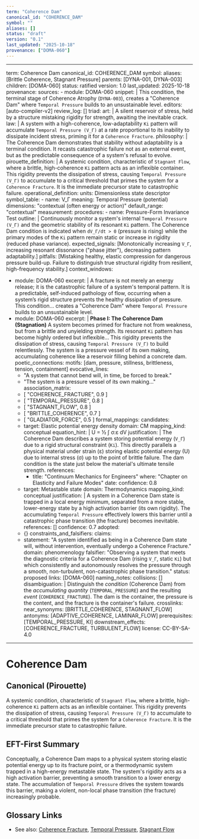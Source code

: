 ```yaml
---
term: "Coherence Dam"
canonical_id: "COHERENCE_DAM"
symbol: ""
aliases: []
status: "draft"
version: "0.1"
last_updated: "2025-10-18"
provenance: ["DOMA-060"]
---
```


---
term: Coherence Dam
canonical_id: COHERENCE_DAM
symbol: 
aliases: [Brittle Coherence, Stagnant Pressure]
parents: [DYNA-001, DYNA-003]
children: [DOMA-060]
status: ratified
version: 1.0
last_updated: 2025-10-18
provenance:
  sources:
    - module: DOMA-060
      snippet: |
        This condition, the terminal stage of Coherence Atrophy (`DYNA-003`), creates a "Coherence Dam" where `Temporal Pressure` builds to an unsustainable level.
  editors: [auto-compiler-v2]
  review_log: []
triad:
  art: |
    A silent reservoir of stress, held by a structure mistaking rigidity for strength, awaiting the inevitable crack.
  law: |
    A system with a high-coherence, low-adaptability `Ki` pattern will accumulate `Temporal Pressure (V_Γ)` at a rate proportional to its inability to dissipate incident stress, priming it for a `Coherence Fracture`.
  philosophy: |
    The Coherence Dam demonstrates that stability without adaptability is a terminal condition. It recasts catastrophic failure not as an external event, but as the predictable consequence of a system's refusal to evolve.
pirouette_definition: |
  A systemic condition, characteristic of `Stagnant Flow`, where a brittle, high-coherence `Ki` pattern acts as an inflexible container. This rigidity prevents the dissipation of stress, causing `Temporal Pressure (V_Γ)` to accumulate to a critical threshold that primes the system for a `Coherence Fracture`. It is the immediate precursor state to catastrophic failure.
operational_definition:
  units: Dimensionless state descriptor
  symbol_table:
    - name: V_Γ
      meaning: Temporal Pressure (potential)
      dimensions: "contextual (often energy or action)"
      default_range: "contextual"
  measurement:
    procedures:
      - name: Pressure-Form Invariance Test
        outline: |
          Continuously monitor a system's internal `Temporal Pressure (V_Γ)` and the geometric stability of its resonant `Ki` pattern. The Coherence Dam condition is indicated when `dV_Γ/dt > 0` (pressure is rising) while the primary modes of the `Ki` pattern remain static or increase in rigidity (reduced phase variance).
        expected_signals: [Monotonically increasing `V_Γ`, increasing resonant dissonance ("phase jitter"), decreasing pattern adaptability.]
        pitfalls: [Mistaking healthy, elastic compression for dangerous pressure build-up. Failure to distinguish true structural rigidity from resilient, high-frequency stability.]
context_windows:
  - module: DOMA-060
    excerpt: |
      A fracture is not merely an energy release; it is the catastrophic failure of a system's temporal pattern. It is a predictable, self-induced pathology of flow, occurring when a system’s rigid structure prevents the healthy dissipation of pressure. This condition... creates a "Coherence Dam" where `Temporal Pressure` builds to an unsustainable level.
  - module: DOMA-060
    excerpt: |
      **Phase I: The Coherence Dam (Stagnation)**
      A system becomes primed for fracture not from weakness, but from a brittle and unyielding strength. Its resonant `Ki` pattern has become highly ordered but inflexible... This rigidity prevents the dissipation of stress, causing `Temporal Pressure (V_Γ)` to build relentlessly. The system is a pressure vessel of its own making, accumulating coherence like a reservoir filling behind a concrete dam.
poetic_connections:
  motifs: [dam, pressure, stillness, brittleness, tension, containment]
  evocative_lines:
    - "A system that cannot bend will, in time, be forced to break."
    - "The system is a pressure vessel of its own making..."
  association_matrix:
    - [ "COHERENCE_FRACTURE", 0.9 ]
    - [ "TEMPORAL_PRESSURE", 0.8 ]
    - [ "STAGNANT_FLOW", 0.8 ]
    - [ "BRITTLE_COHERENCE", 0.7 ]
    - [ "GLADIATOR_FORCE", 0.5 ]
formal_mappings:
  candidates:
    - target: Elastic potential energy density
      domain: CM
      mapping_kind: conceptual
      equation_hint: |
        U = ½ ∫ σ:ε dV
      justification: |
        The Coherence Dam describes a system storing potential energy (`V_Γ`) due to a rigid structural constraint (`Ki`). This directly parallels a physical material under strain (ε) storing elastic potential energy (U) due to internal stress (σ) up to the point of brittle failure. The dam condition is the state just below the material's ultimate tensile strength.
      references:
        - title: "Continuum Mechanics for Engineers"
          where: "Chapter on Elasticity and Failure Modes"
          date: 
      confidence: 0.8
    - target: Metastable state
      domain: Thermodynamics
      mapping_kind: conceptual
      justification: |
        A system in a Coherence Dam state is trapped in a local energy minimum, separated from a more stable, lower-energy state by a high activation barrier (its own rigidity). The accumulating `Temporal Pressure` effectively lowers this barrier until a catastrophic phase transition (the fracture) becomes inevitable.
      references:
        []
      confidence: 0.7
  adopted:
    - {}
constraints_and_falsifiers:
  claims:
    - statement: "A system identified as being in a Coherence Dam state will, without intervention, eventually undergo a Coherence Fracture."
      domain: phenomenology
      falsifier: "Observing a system that meets the diagnostic criteria for a Coherence Dam (rising `V_Γ`, static `Ki`) but which consistently and autonomously resolves the pressure through a smooth, non-turbulent, non-catastrophic phase transition."
      status: proposed
      links: [DOMA-060]
naming_notes:
  collisions: []
  disambiguation: |
    Distinguish the *condition* (Coherence Dam) from the *accumulating quantity* (`TEMPORAL_PRESSURE`) and the resulting *event* (`COHERENCE_FRACTURE`). The dam is the container, the pressure is the content, and the fracture is the container's failure.
crosslinks:
  near_synonyms: [BRITTLE_COHERENCE, STAGNANT_FLOW]
  antonyms: [ADAPTIVE_COHERENCE, LAMINAR_FLOW]
  prerequisites: [TEMPORAL_PRESSURE, KI]
  downstream_effects: [COHERENCE_FRACTURE, TURBULENT_FLOW]
license: CC-BY-SA-4.0
---

# Coherence Dam

## Canonical (Pirouette)
A systemic condition, characteristic of `Stagnant Flow`, where a brittle, high-coherence `Ki` pattern acts as an inflexible container. This rigidity prevents the dissipation of stress, causing `Temporal Pressure (V_Γ)` to accumulate to a critical threshold that primes the system for a `Coherence Fracture`. It is the immediate precursor state to catastrophic failure.

## EFT-First Summary
Conceptually, a Coherence Dam maps to a physical system storing elastic potential energy up to its fracture point, or a thermodynamic system trapped in a high-energy metastable state. The system's rigidity acts as a high activation barrier, preventing a smooth transition to a lower energy state. The accumulation of `Temporal Pressure` drives the system towards this barrier, making a violent, non-local phase transition (the fracture) increasingly probable.

## Glossary Links
- See also: [Coherence Fracture](./coherence_fracture.md), [Temporal Pressure](./temporal_pressure.md), [Stagnant Flow](./stagnant_flow.md)